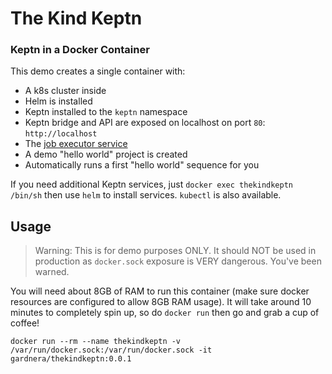 # The Kind Keptn

### Keptn in a Docker Container

This demo creates a single container with:
- A k8s cluster inside
- Helm is installed
- Keptn installed to the `keptn` namespace
- Keptn bridge and API are exposed on localhost on port `80`: `http://localhost`
- The [job executor service](https://github.com/keptn-contrib/job-executor-service)
- A demo "hello world" project is created
- Automatically runs a first "hello world" sequence for you

If you need additional Keptn services, just `docker exec thekindkeptn /bin/sh` then use `helm` to install services. `kubectl` is also available.

## Usage

> Warning: This is for demo purposes ONLY. It should NOT be used in production as `docker.sock` exposure is VERY dangerous. You've been warned.

You will need about 8GB of RAM to run this container (make sure docker resources are configured to allow 8GB RAM usage).
It will take around 10 minutes to completely spin up, so do `docker run` then go and grab a cup of coffee!

```
docker run --rm --name thekindkeptn -v /var/run/docker.sock:/var/run/docker.sock -it gardnera/thekindkeptn:0.0.1
```
